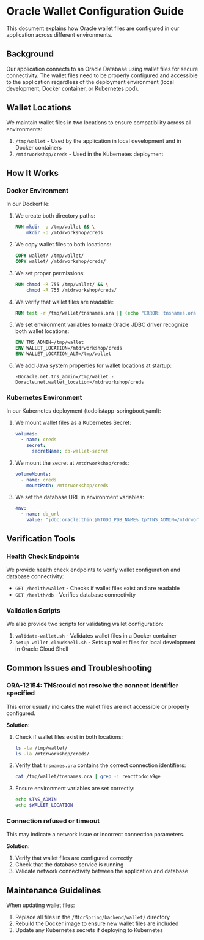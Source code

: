 # Oracle Wallet Configuration Guide

This document explains how Oracle wallet files are configured in our application across different environments.

## Background

Our application connects to an Oracle Database using wallet files for secure connectivity. The wallet files need to be properly configured and accessible to the application regardless of the deployment environment (local development, Docker container, or Kubernetes pod).

## Wallet Locations

We maintain wallet files in two locations to ensure compatibility across all environments:

1. `/tmp/wallet` - Used by the application in local development and in Docker containers
2. `/mtdrworkshop/creds` - Used in the Kubernetes deployment

## How It Works

### Docker Environment

In our Dockerfile:

1. We create both directory paths:
   ```dockerfile
   RUN mkdir -p /tmp/wallet && \
       mkdir -p /mtdrworkshop/creds
   ```

2. We copy wallet files to both locations:
   ```dockerfile
   COPY wallet/ /tmp/wallet/
   COPY wallet/ /mtdrworkshop/creds/
   ```

3. We set proper permissions:
   ```dockerfile
   RUN chmod -R 755 /tmp/wallet/ && \
       chmod -R 755 /mtdrworkshop/creds/
   ```

4. We verify that wallet files are readable:
   ```dockerfile
   RUN test -r /tmp/wallet/tnsnames.ora || (echo "ERROR: tnsnames.ora not readable!" && exit 1)
   ```

5. We set environment variables to make Oracle JDBC driver recognize both wallet locations:
   ```dockerfile
   ENV TNS_ADMIN=/tmp/wallet
   ENV WALLET_LOCATION=/mtdrworkshop/creds
   ENV WALLET_LOCATION_ALT=/tmp/wallet
   ```

6. We add Java system properties for wallet locations at startup:
   ```
   -Doracle.net.tns_admin=/tmp/wallet -Doracle.net.wallet_location=/mtdrworkshop/creds
   ```

### Kubernetes Environment

In our Kubernetes deployment (todolistapp-springboot.yaml):

1. We mount wallet files as a Kubernetes Secret:
   ```yaml
   volumes:
     - name: creds
       secret:
         secretName: db-wallet-secret
   ```

2. We mount the secret at `/mtdrworkshop/creds`:
   ```yaml
   volumeMounts:
     - name: creds
       mountPath: /mtdrworkshop/creds
   ```

3. We set the database URL in environment variables:
   ```yaml
   env:
     - name: db_url
       value: "jdbc:oracle:thin:@%TODO_PDB_NAME%_tp?TNS_ADMIN=/mtdrworkshop/creds"
   ```

## Verification Tools

### Health Check Endpoints

We provide health check endpoints to verify wallet configuration and database connectivity:

- `GET /health/wallet` - Checks if wallet files exist and are readable
- `GET /health/db` - Verifies database connectivity

### Validation Scripts

We also provide two scripts for validating wallet configuration:

1. `validate-wallet.sh` - Validates wallet files in a Docker container
2. `setup-wallet-cloudshell.sh` - Sets up wallet files for local development in Oracle Cloud Shell

## Common Issues and Troubleshooting

### ORA-12154: TNS:could not resolve the connect identifier specified

This error usually indicates the wallet files are not accessible or properly configured.

**Solution:**
1. Check if wallet files exist in both locations:
   ```bash
   ls -la /tmp/wallet/
   ls -la /mtdrworkshop/creds/
   ```

2. Verify that `tnsnames.ora` contains the correct connection identifiers:
   ```bash
   cat /tmp/wallet/tnsnames.ora | grep -i reacttodoia9ge
   ```

3. Ensure environment variables are set correctly:
   ```bash
   echo $TNS_ADMIN
   echo $WALLET_LOCATION
   ```

### Connection refused or timeout

This may indicate a network issue or incorrect connection parameters.

**Solution:**
1. Verify that wallet files are configured correctly
2. Check that the database service is running
3. Validate network connectivity between the application and database

## Maintenance Guidelines

When updating wallet files:

1. Replace all files in the `/MtdrSpring/backend/wallet/` directory
2. Rebuild the Docker image to ensure new wallet files are included
3. Update any Kubernetes secrets if deploying to Kubernetes
